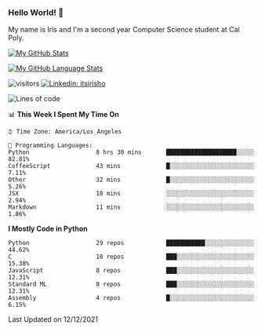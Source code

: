### Hello World! 👋

My name is Iris and I'm a second year Computer Science student at Cal Poly. 


[![My GitHub Stats](https://github-readme-stats.vercel.app/api?username=sleepyStick&show_icons=true&&count_private=true&include_all_commits=true&theme=buefy)]()

[![My GitHub Language Stats](https://github-readme-stats.vercel.app/api/top-langs/?username=sleepyStick&langs_count=5&theme=buefy)]()

![visitors](https://visitor-badge.glitch.me/badge?page_id=sleepyStick.sleepyStick)
[![Linkedin: itsirisho](https://img.shields.io/badge/-itsirisho-informational?style=flat-square&logo=Linkedin&logoColor=white&link=https://www.linkedin.com/in/itsirisho/)](https://www.linkedin.com/in/itsirisho/)

<!--START_SECTION:waka-->
![Lines of code](https://img.shields.io/badge/From%20Hello%20World%20I%27ve%20Written-13%20Million%20lines%20of%20code-blue)

📊 **This Week I Spent My Time On** 

```text
⌚︎ Time Zone: America/Los_Angeles

💬 Programming Languages: 
Python                   8 hrs 30 mins       ████████████████████░░░░░   82.81% 
CoffeeScript             43 mins             █░░░░░░░░░░░░░░░░░░░░░░░░   7.11% 
Other                    32 mins             █░░░░░░░░░░░░░░░░░░░░░░░░   5.26% 
JSX                      18 mins             ░░░░░░░░░░░░░░░░░░░░░░░░░   2.94% 
Markdown                 11 mins             ░░░░░░░░░░░░░░░░░░░░░░░░░   1.86%

```

**I Mostly Code in Python** 

```text
Python                   29 repos            ███████████░░░░░░░░░░░░░░   44.62% 
C                        10 repos            ███░░░░░░░░░░░░░░░░░░░░░░   15.38% 
JavaScript               8 repos             ███░░░░░░░░░░░░░░░░░░░░░░   12.31% 
Standard ML              8 repos             ███░░░░░░░░░░░░░░░░░░░░░░   12.31% 
Assembly                 4 repos             █░░░░░░░░░░░░░░░░░░░░░░░░   6.15%

```



 Last Updated on 12/12/2021
<!--END_SECTION:waka-->

<!--
**konanyuta/konanyuta** is a ✨ _special_ ✨ repository because its `README.md` (this file) appears on your GitHub profile.

Here are some ideas to get you started:

- 🔭 I’m currently working on ...
- 🌱 I’m currently learning ...
- 👯 I’m looking to collaborate on ...
- 🤔 I’m looking for help with ...
- 💬 Ask me about ...
- 📫 How to reach me: ...
- 😄 Pronouns: ...
- ⚡ Fun fact: ...
-->
